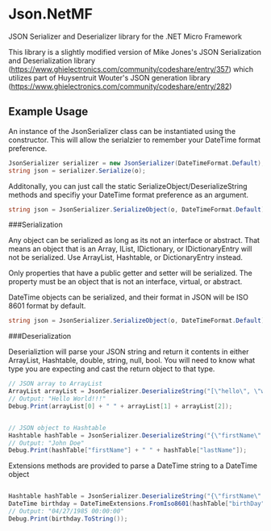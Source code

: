 # Json.NetMF

JSON Serializer and Deserializer library for the .NET Micro Framework

This library is a slightly modified version of Mike Jones's JSON Serialization and Deserialization library (https://www.ghielectronics.com/community/codeshare/entry/357) which utilizes part of Huysentruit Wouter's JSON generation library (https://www.ghielectronics.com/community/codeshare/entry/282)

## Example Usage

An instance of the JsonSerializer class can be instantiated using the constructor. This will allow the serialzier to remember your DateTime format preference.

```c#
JsonSerializer serializer = new JsonSerializer(DateTimeFormat.Default);
string json = serializer.Serialize(o);
```

Additonally, you can just call the static SerializeObject/DeserializeString methods and specifiy your DateTime format preference as an argument.

```c#
string json = JsonSerializer.SerializeObject(o, DateTimeFormat.Default);
```

###Serialization

Any object can be serialized as long as its not an interface or abstract. That means an object that is an Array, IList, IDictionary, or IDictionaryEntry will not be serialized. Use ArrayList, Hashtable, or DictionaryEntry instead. 

Only properties that have a public getter and setter will be serialized. The property must be an object that is not an interface, virtual, or abstract.

DateTime objects can be serialized, and their format in JSON will be ISO 8601 format by default. 

```c#
string json = JsonSerializer.SerializeObject(o, DateTimeFormat.Default);
```

###Deserialization

Deserializtion will parse your JSON string and return it contents in either ArrayList, Hashtable, double, string, null, bool. You will need to know what type you are expecting and cast the return object to that type.


```c#
// JSON array to ArrayList
ArrayList arrayList = JsonSerializer.DeserializeString("[\"hello\", \"world\", \"!!!\"]") as ArrayList;
// Output: "Hello World!!!"
Debug.Print(arrayList[0] + " " + arrayList[1] + arrayList[2]);


// JSON object to Hashtable
Hashtable hashTable = JsonSerializer.DeserializeString("{\"firstName\":\"John\",\"lastName\":\"Doe\"}") as Hashtable;
// Output: "John Doe"
Debug.Print(hashTable["firstName"] + " " + hashTable["lastName"]);
```

Extensions methods are provided to parse a DateTime string to a DateTime object
```c#

Hashtable hashTable = JsonSerializer.DeserializeString("{\"firstName\":\"John\",\"lastName\":\"Doe\",\"birthDay\":\"1985-04-27T00:00:00.000Z\"}") as Hashtable;
DateTime birthday = DateTimeExtensions.FromIso8601(hashTable["birthDay"] as string);
// Output: "04/27/1985 00:00:00"
Debug.Print(birthday.ToString());
```
